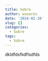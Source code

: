 ```yaml
---
title: Sobre
author: wsoares
date: '2024-02-28'
slug: []
categories:
  - Sobre
tags:
  - Sobre
---
```


dkldfdsfkdflsdfds
